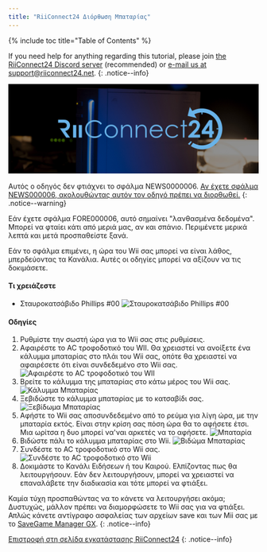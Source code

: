 ```yaml
---
title: "RiiConnect24 Διόρθωση Μπαταρίας"
---
```


{% include toc title="Table of Contents" %}

If you need help for anything regarding this tutorial, please join [the RiiConnect24 Discord server](https://discord.gg/rc24) (recommended) or [e-mail us at support@riiconnect24.net](mailto:support@riiconnect24.net).
{: .notice--info}

![Εικονίδιο RiiConnect24](/images/WiiRC24Logo.jpg)

Αυτός ο οδηγός δεν φτιάχνει το σφάλμα NEWS0000006. [Αν έχετε σφάλμα NEWS000006, ακολουθώντας αυτόν τον οδηγό πρέπει να διορθωθεί.](news000006)
{: .notice--warning}

Εάν έχετε σφάλμα FORE000006, αυτό σημαίνει "λανθασμένα δεδομένα". Μπορεί να φταίει κάτι από μεριά μας, αν και σπάνιο. Περιμένετε μερικά λεπτά και μετά προσπαθείστε ξανά.

Εάν το σφάλμα επιμένει, η ώρα του Wii σας μπορεί να είναι λάθος, μπερδεύοντας τα Κανάλια. Αυτές οι οδηγίες μπορεί να αξίζουν να τις δοκιμάσετε.

#### Τι χρειάζεστε

* Σταυροκατσάβιδο Phillips #00 ![Σταυροκατσάβιδο Phillips #00](/images/RiiConnect24/clock/screwdriver.jpg)

#### Οδηγίες

1. Ρυθμίστε την σωστή ώρα για το Wii σας στις ρυθμίσεις.
2. Αφαιρέστε το AC τροφοδοτικό του WII. Θα χρειαστεί να ανοίξετε ένα κάλυμμα μπαταρίας στο πλάι του Wii σας, οπότε θα χρειαστεί να αφαιρέσετε ότι είναι συνδεδεμένο στο Wii σας. ![Αφαιρέστε το AC τροφοδοτικό του WII](/images/RiiConnect24/clock/unplug.jpg)
3. Βρείτε το κάλυμμα της μπαταρίας στο κάτω μέρος του Wii σας. ![Κάλυμμα Μπαταρίας](/images/RiiConnect24/clock/batterycover.jpg)
4. Ξεβιδώστε το κάλυμμα μπαταρίας με το κατσαβίδι σας. ![Ξεβίδωμα Μπαταρίας](http://i.imgur.com/VRRAiSk.gif)
5. Αφήστε το Wii σας αποσυνδεδεμένο από το ρεύμα για λίγη ώρα, με την μπαταρία εκτός. Είναι στην κρίση σας πόση ώρα θα το αφήσετε έτσι. Μια ωρίτσα η δυο μπορεί να'ναι αρκετές να το αφήσετε. ![Μπαταρία](/images/RiiConnect24/clock/battery.jpg)
6. Βιδώστε πάλι το κάλυμμα μπαταρίας στο Wii. ![Βιδώμα Μπαταρίας](http://i.imgur.com/8MEy5Jo.gif)
7. Συνδέστε το AC τροφοδοτικό στο Wii σας. ![Συνδέστε το AC τροφοδοτικό στο Wii](/images/RiiConnect24/clock/plug.jpg)
8. Δοκιμάστε το Κανάλι Ειδήσεων ή του Καιρού. Ελπίζοντας πως θα λειτουργήσουν. Εάν δεν λειτουργήσουν, μπορεί να χρειαστεί να επαναλάβετε την διαδικασία και τότε μπορεί να φτιάξει.

Καμία τύχη προσπαθώντας να το κάνετε να λειτουργήσει ακόμα; Δυστυχώς, μάλλον πρέπει να διαμορφώσετε το Wii σας για να φτιάξει. Απλώς κάνετε αντίγραφο ασφαλείας των αρχείων save και των Mii σας με το [SaveGame Manager GX](https://sourceforge.net/projects/savegame-manager-gx/files/HBC_SetUp_R127.zip/download).
{: .notice--info}

[Επιστροφή στη σελίδα εγκατάστασης RiiConnect24](riiconnect24)
{: .notice--info}
